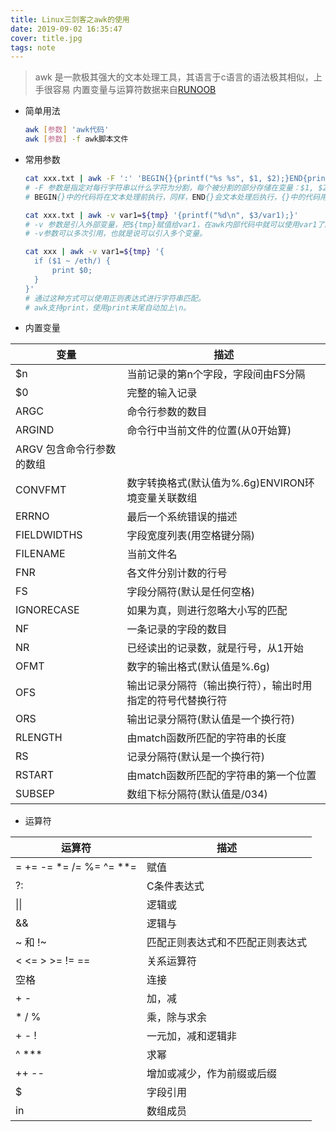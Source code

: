 ```yaml
---
title: Linux三剑客之awk的使用
date: 2019-09-02 16:35:47
cover: title.jpg
tags: note
---
```


> awk 是一款极其强大的文本处理工具，其语言于c语言的语法极其相似，上手很容易
>  内置变量与运算符数据来自[RUNOOB](https://www.runoob.com/linux/linux-comm-awk.html)

* 简单用法
  ```bash
  awk [参数] 'awk代码'
  awk [参数] -f awk脚本文件 
  ```
* 常用参数
  ```bash
  cat xxx.txt | awk -F ':' 'BEGIN{}{printf("%s %s", $1, $2);}END{printf("OK!");}'
  # -F 参数是指定对每行字符串以什么字符为分割，每个被分割的部分存储在变量：$1, $2, $3...中，整行字符串存储在$0中。
  # BEGIN{}中的代码将在文本处理前执行，同样，END{}会文本处理后执行，{}中的代码用来处理每行的文本。
  
  cat xxx.txt | awk -v var1=${tmp} '{printf("%d\n", $3/var1);}'
  # -v 参数是引入外部变量，把${tmp}赋值给var1，在awk内部代码中就可以使用var1了。
  # -v参数可以多次引用，也就是说可以引入多个变量。
  
  cat xxx | awk -v var1=${tmp} '{
  	if ($1 ~ /eth/) {
  		print $0;
  	}
  }'
  # 通过这种方式可以使用正则表达式进行字符串匹配。
  # awk支持print，使用print末尾自动加上\n。
  ```

* 内置变量

| 变量 | 描述                                |
| ---- | ----------------------------------- |
| $n   | 当前记录的第n个字段，字段间由FS分隔 |
| $0   | 完整的输入记录                      |
| ARGC | 命令行参数的数目                    |
|ARGIND	|命令行中当前文件的位置(从0开始算)
ARGV	包含命令行参数的数组|
|CONVFMT|数字转换格式(默认值为%.6g)ENVIRON环境变量关联数组|
|ERRNO|最后一个系统错误的描述|
|FIELDWIDTHS|字段宽度列表(用空格键分隔)|
|FILENAME|当前文件名|
|FNR|各文件分别计数的行号|
|FS|字段分隔符(默认是任何空格)|
|IGNORECASE|如果为真，则进行忽略大小写的匹配|
|NF|一条记录的字段的数目|
|NR|已经读出的记录数，就是行号，从1开始|
|OFMT|数字的输出格式(默认值是%.6g)|
|OFS|输出记录分隔符（输出换行符），输出时用指定的符号代替换行符|
|ORS|输出记录分隔符(默认值是一个换行符)|
|RLENGTH|由match函数所匹配的字符串的长度|
|RS|记录分隔符(默认是一个换行符)|
|RSTART|由match函数所匹配的字符串的第一个位置|
|SUBSEP|数组下标分隔符(默认值是/034)|

* 运算符

| 运算符                  | 描述 |
| ----------------------- | ---- |
| = += -= *= /= %= ^= **= | 赋值 |
|?:|C条件表达式
| \|\||逻辑或|
|&&|逻辑与|
|~ 和 !~|匹配正则表达式和不匹配正则表达式|
|< <= > >= != ==|关系运算符|
|空格|连接|
|+ -|加，减|
|* / %|乘，除与求余|
|+ - !	|一元加，减和逻辑非|
|^ ***|求幂|
|++ --|增加或减少，作为前缀或后缀|
|$|字段引用|
|in|数组成员|
